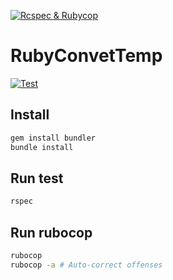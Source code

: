 [![Rcspec & Rubycop](https://github.com/TheLonestar1/Valerchick/actions/workflows/main.yml/badge.svg)](https://github.com/TheLonestar1/Valerchick/actions/workflows/main.yml)
# RubyConvetTemp
[![Test](https://github.com/TheLonestar1/RubyConvetTemp/actions/workflows/main.yml/badge.svg)](https://github.com/TheLonestar1/RubyConvetTemp/actions/workflows/main.yml)
## Install

```bash
gem install bundler
bundle install
```

## Run test

```bash
rspec
```

## Run rubocop

```bash
rubocop
rubocop -a # Auto-correct offenses
```
